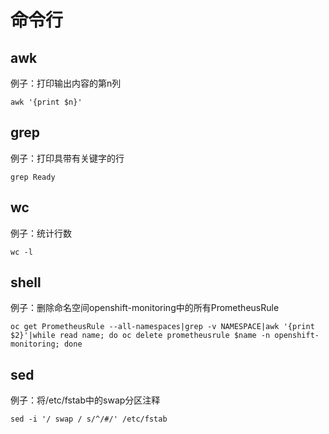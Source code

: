 # 命令行

## awk

例子：打印输出内容的第n列

```text
awk '{print $n}'
```

## grep

例子：打印具带有关键字的行

```text
grep Ready 
```

## wc

例子：统计行数

```text
wc -l
```

## shell

例子：删除命名空间openshift-monitoring中的所有PrometheusRule

```text
oc get PrometheusRule --all-namespaces|grep -v NAMESPACE|awk '{print $2}'|while read name; do oc delete prometheusrule $name -n openshift-monitoring; done
```

## sed

例子：将/etc/fstab中的swap分区注释

```text
sed -i '/ swap / s/^/#/' /etc/fstab
```

